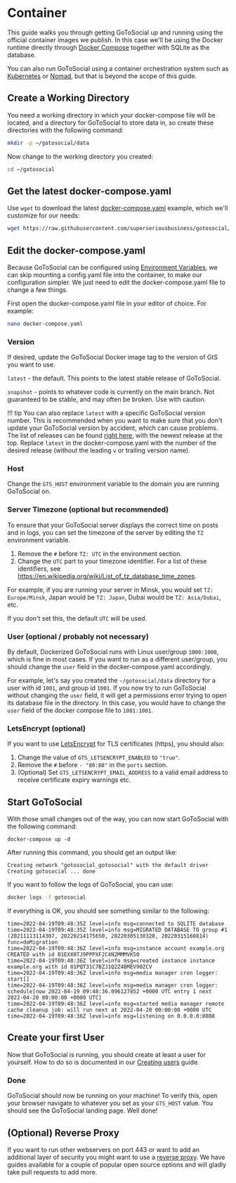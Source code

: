 # Container

This guide walks you through getting GoToSocial up and running using the official container images we publish. In this case we'll be using the Docker runtime directly through [Docker Compose](https://docs.docker.com/compose) together with SQLite as the database.

You can also run GoToSocial using a container orchestration system such as [Kubernetes](https://kubernetes.io/) or [Nomad](https://www.nomadproject.io/), but that is beyond the scope of this guide.

## Create a Working Directory

You need a working directory in which your docker-compose file will be located, and a directory for GoToSocial to store data in, so create these directories with the following command:

```bash
mkdir -p ~/gotosocial/data
```

Now change to the working directory you created:

```bash
cd ~/gotosocial
```

## Get the latest docker-compose.yaml

Use `wget` to download the latest [docker-compose.yaml](https://raw.githubusercontent.com/superseriousbusiness/gotosocial/main/example/docker-compose/docker-compose.yaml) example, which we'll customize for our needs:

```bash
wget https://raw.githubusercontent.com/superseriousbusiness/gotosocial/main/example/docker-compose/docker-compose.yaml
```

## Edit the docker-compose.yaml

Because GoToSocial can be configured using [Environment Variables](../../configuration/index.md#environment-variables), we can skip mounting a config.yaml file into the container, to make our configuration simpler. We just need to edit the docker-compose.yaml file to change a few things.

First open the docker-compose.yaml file in your editor of choice. For example:

```bash
nano docker-compose.yaml
```

### Version

If desired, update the GoToSocial Docker image tag to the version of GtS you want to use.

`latest`   - the default. This points to the latest stable release of GoToSocial.

`snapshot` - points to whatever code is currently on the main branch. Not guaranteed to be stable, and may often be broken. Use with caution.

!!! tip
    You can also replace `latest` with a specific GoToSocial version number. This is recommended when you want to make sure that you don't update your GoToSocial version by accident, which can cause problems. The list of releases can be found [right here](https://github.com/superseriousbusiness/gotosocial/releases), with the newest release at the top. Replace `latest` in the docker-compose.yaml with the number of the desired release (without the leading `v` or trailing version name).

### Host

Change the `GTS_HOST` environment variable to the domain you are running GoToSocial on.

### Server Timezone (optional but recommended)

To ensure that your GoToSocial server displays the correct time on posts and in logs, you can set the timezone of the server by editing the `TZ` environment variable.

1. Remove the `#` before `TZ: UTC` in the environment section.
2. Change the `UTC` part to your timezone identifier. For a list of these identifiers, see https://en.wikipedia.org/wiki/List_of_tz_database_time_zones.

For example, if you are running your server in Minsk, you would set `TZ: Europe/Minsk`, Japan would be `TZ: Japan`, Dubai would be `TZ: Asia/Dubai`, etc.

If you don't set this, the default `UTC` will be used.

### User (optional / probably not necessary)

By default, Dockerized GoToSocial runs with Linux user/group `1000:1000`, which is fine in most cases. If you want to run as a different user/group, you should change the `user` field in the docker-compose.yaml accordingly.

For example, let's say you created the `~/gotosocial/data` directory for a user with id `1001`, and group id `1001`. If you now try to run GoToSocial without changing the `user` field, it will get a permissions error trying to open its database file in the directory. In this case, you would have to change the `user` field of the docker compose file to `1001:1001`.

### LetsEncrypt (optional)

If you want to use [LetsEncrypt](../../configuration/tls.md) for TLS certificates (https), you should also:

1. Change the value of `GTS_LETSENCRYPT_ENABLED` to `"true"`.
2. Remove the `#` before `- "80:80"` in the `ports` section.
3. (Optional) Set `GTS_LETSENCRYPT_EMAIL_ADDRESS` to a valid email address to receive certificate expiry warnings etc.

## Start GoToSocial

With those small changes out of the way, you can now start GoToSocial with the following command:

```shell
docker-compose up -d
```

After running this command, you should get an output like:

```text
Creating network "gotosocial_gotosocial" with the default driver
Creating gotosocial ... done
```

If you want to follow the logs of GoToSocial, you can use:

```bash
docker logs -f gotosocial
```

If everything is OK, you should see something similar to the following:

```text
time=2022-04-19T09:48:35Z level=info msg=connected to SQLITE database
time=2022-04-19T09:48:35Z level=info msg=MIGRATED DATABASE TO group #1 (20211113114307, 20220214175650, 20220305130328, 20220315160814) func=doMigration
time=2022-04-19T09:48:36Z level=info msg=instance account example.org CREATED with id 01EXX0TJ9PPPXF2C4N2MMMVK50
time=2022-04-19T09:48:36Z level=info msg=created instance instance example.org with id 01PQT31C7BZJ1Q2Z4BMEV90ZCV
time=2022-04-19T09:48:36Z level=info msg=media manager cron logger: start[]
time=2022-04-19T09:48:36Z level=info msg=media manager cron logger: schedule[now 2022-04-19 09:48:36.096127852 +0000 UTC entry 1 next 2022-04-20 00:00:00 +0000 UTC]
time=2022-04-19T09:48:36Z level=info msg=started media manager remote cache cleanup job: will run next at 2022-04-20 00:00:00 +0000 UTC
time=2022-04-19T09:48:36Z level=info msg=listening on 0.0.0.0:8080
```

## Create your first User

Now that GoToSocial is running, you should create at least a user for yourself. How to do so is documented in our [Creating users](../user_creation.md) guide.

### Done

GoToSocial should now be running on your machine! To verify this, open your browser navigate to whatever you set as your `GTS_HOST` value. You should see the GoToSocial landing page. Well done!

## (Optional) Reverse Proxy

If you want to run other webservers on port 443 or want to add an additional layer of security you might want to use a [reverse proxy](../reverse_proxy/index.md). We have guides available for a couple of popular open source options and will gladly take pull requests to add more.
